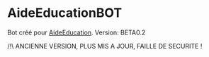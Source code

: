 # AideEducationBOT

Bot créé pour [AideEducation](https://aideeducation.fr "Page d'accueil AideEducation").
Version: BETA0.2

/!\ ANCIENNE VERSION, PLUS MIS A JOUR, FAILLE DE SECURITE !
